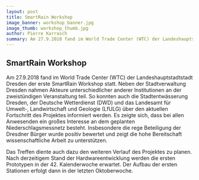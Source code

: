 ```yaml
---
layout: post
title: SmartRain Workshop
image_banner: workshop_banner.jpg
image_thumb: workshop_thumb.jpg
author: Pierre Karrasch
summary: Am 27.9.2018 fand im World Trade Center (WTC) der Landeshauptstadtstadt Dresden der erste SmartRain Workshop statt. Neben der Stadtverwaltung Dresden nahmen Akteure unterschiedlicher anderer Institutionen an der zweistündigen Veranstaltung teil. So konnten auch die Stadtentwässerung Dresden, der Deutsche Wetterdienst (DWD) und das Landesamt für Umwelt-, Landwirtschaft und Geologie (LfULG) über den aktuellen Fortschritt des Projektes informiert werden.
---
```


## SmartRain Workshop

Am 27.9.2018 fand im World Trade Center (WTC) der Landeshauptstadtstadt Dresden der erste SmartRain Workshop statt. Neben der Stadtverwaltung Dresden nahmen Akteure unterschiedlicher anderer Institutionen an der zweistündigen Veranstaltung teil. So konnten auch die Stadtentwässerung Dresden, der Deutsche Wetterdienst (DWD) und das Landesamt für Umwelt-, Landwirtschaft und Geologie (LfULG) über den aktuellen Fortschritt des Projektes informiert werden. Es zeigte sich, dass bei allen Anwesenden ein großes Interesse an dem geplanten Niederschlagsmessnetz besteht. Insbesondere die rege Beteiligung der Dresdner Bürger wurde positiv bewertet und zeigt die hohe Bereitschaft wissenschaftliche Arbeit zu unterstützen. 

Das Treffen diente auch dazu den weiteren Verlauf des Projektes zu planen. Nach derzeitigem Stand der Hardwareentwicklung werden die ersten Prototypen in der 42. Kalenderwoche erwartet. Der Aufbau der ersten Stationen erfolgt dann in der letzten Oktoberwoche.
